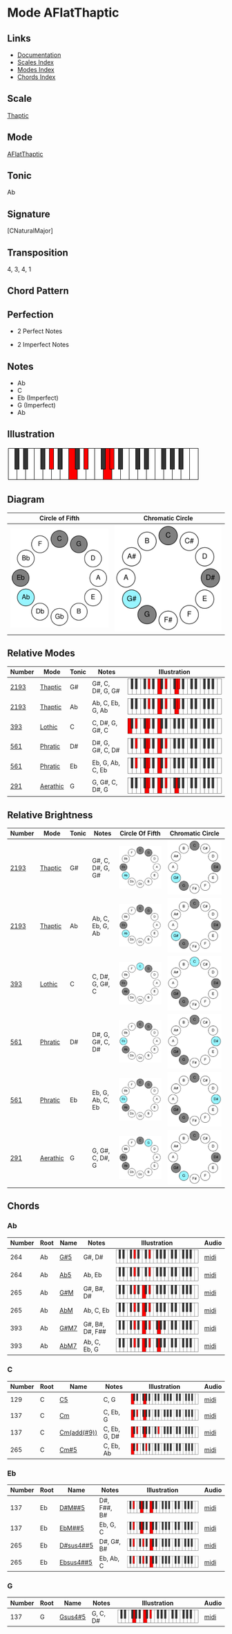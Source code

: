 # Mode AFlatThaptic

## Links

- [Documentation](README.md)
- [Scales Index](Scales.md)
- [Modes Index](Modes.md)
- [Chords Index](Chords.md)

## Scale

[Thaptic](ScaleThaptic.md)

## Mode

[AFlatThaptic](ModeAFlatThaptic.md)

## Tonic

Ab

## Signature

[CNaturalMajor]

## Transposition

4, 3, 4, 1

## Chord Pattern



## Perfection

 - 2 Perfect Notes

 - 2 Imperfect Notes

## Notes

- Ab
- C
- Eb (Imperfect)
- G (Imperfect)
- Ab

## Illustration

![AFlatThaptic](ModeAFlatThaptic.png)

## Diagram

| Circle of Fifth | Chromatic Circle |
|-----------------|------------------|
| ![AFlatThaptic](CircleOfFifthModeAFlatThaptic.svg) | ![AFlatThaptic](ChromaticCircleModeAFlatThaptic.svg) |
## Relative Modes

| Number | Mode | Tonic | Notes | Illustration |
|--------|------|-------|-------|--------------|
| [2193](https://ianring.com/musictheory/scales/2193) | [Thaptic](ModeThaptic.md) | G# | G#, C, D#, G, G# | ![GSharpThaptic](ModeGSharpThaptic.png) |
| [2193](https://ianring.com/musictheory/scales/2193) | [Thaptic](ModeThaptic.md) | Ab | Ab, C, Eb, G, Ab | ![AFlatThaptic](ModeAFlatThaptic.png) |
| [393](https://ianring.com/musictheory/scales/393) | [Lothic](ModeLothic.md) | C | C, D#, G, G#, C | ![CNaturalLothic](ModeCNaturalLothic.png) |
| [561](https://ianring.com/musictheory/scales/561) | [Phratic](ModePhratic.md) | D# | D#, G, G#, C, D# | ![DSharpPhratic](ModeDSharpPhratic.png) |
| [561](https://ianring.com/musictheory/scales/561) | [Phratic](ModePhratic.md) | Eb | Eb, G, Ab, C, Eb | ![EFlatPhratic](ModeEFlatPhratic.png) |
| [291](https://ianring.com/musictheory/scales/291) | [Aerathic](ModeAerathic.md) | G | G, G#, C, D#, G | ![GNaturalAerathic](ModeGNaturalAerathic.png) |
## Relative Brightness

| Number | Mode | Tonic | Notes | Circle Of Fifth | Chromatic Circle |
|--------|------|-------|-------|-----------------|------------------|
| [2193](https://ianring.com/musictheory/scales/2193) | [Thaptic](ModeThaptic.md) | G# | G#, C, D#, G, G# | ![GSharpThaptic](CircleOfFifthModeGSharpThaptic.svg) | ![GSharpThaptic](ChromaticCircleModeGSharpThaptic.svg) |
| [2193](https://ianring.com/musictheory/scales/2193) | [Thaptic](ModeThaptic.md) | Ab | Ab, C, Eb, G, Ab | ![AFlatThaptic](CircleOfFifthModeAFlatThaptic.svg) | ![AFlatThaptic](ChromaticCircleModeAFlatThaptic.svg) |
| [393](https://ianring.com/musictheory/scales/393) | [Lothic](ModeLothic.md) | C | C, D#, G, G#, C | ![CNaturalLothic](CircleOfFifthModeCNaturalLothic.svg) | ![CNaturalLothic](ChromaticCircleModeCNaturalLothic.svg) |
| [561](https://ianring.com/musictheory/scales/561) | [Phratic](ModePhratic.md) | D# | D#, G, G#, C, D# | ![DSharpPhratic](CircleOfFifthModeDSharpPhratic.svg) | ![DSharpPhratic](ChromaticCircleModeDSharpPhratic.svg) |
| [561](https://ianring.com/musictheory/scales/561) | [Phratic](ModePhratic.md) | Eb | Eb, G, Ab, C, Eb | ![EFlatPhratic](CircleOfFifthModeEFlatPhratic.svg) | ![EFlatPhratic](ChromaticCircleModeEFlatPhratic.svg) |
| [291](https://ianring.com/musictheory/scales/291) | [Aerathic](ModeAerathic.md) | G | G, G#, C, D#, G | ![GNaturalAerathic](CircleOfFifthModeGNaturalAerathic.svg) | ![GNaturalAerathic](ChromaticCircleModeGNaturalAerathic.svg) |

## Chords

### Ab

| Number | Root | Name | Notes | Illustration | Audio |
|--------|------|------|-------|--------------|-------|
| 264 | Ab | [G#5](ChordGSharpPowerChord.md) | G#, D# | ![G#5](ChordGSharpPowerChordRootPosition.png) | [midi](ChordGSharpPowerChordRootPosition.mid) |
| 264 | Ab | [Ab5](ChordAFlatPowerChord.md) | Ab, Eb | ![Ab5](ChordAFlatPowerChordRootPosition.png) | [midi](ChordAFlatPowerChordRootPosition.mid) |
| 265 | Ab | [G#M](ChordGSharpMajor.md) | G#, B#, D# | ![G#M](ChordGSharpMajorRootPosition.png) | [midi](ChordGSharpMajorRootPosition.mid) |
| 265 | Ab | [AbM](ChordAFlatMajor.md) | Ab, C, Eb | ![AbM](ChordAFlatMajorRootPosition.png) | [midi](ChordAFlatMajorRootPosition.mid) |
| 393 | Ab | [G#M7](ChordGSharpMajorSeventh.md) | G#, B#, D#, F## | ![G#M7](ChordGSharpMajorSeventhRootPosition.png) | [midi](ChordGSharpMajorSeventhRootPosition.mid) |
| 393 | Ab | [AbM7](ChordAFlatMajorSeventh.md) | Ab, C, Eb, G | ![AbM7](ChordAFlatMajorSeventhRootPosition.png) | [midi](ChordAFlatMajorSeventhRootPosition.mid) |

### C

| Number | Root | Name | Notes | Illustration | Audio |
|--------|------|------|-------|--------------|-------|
| 129 | C | [C5](ChordCNaturalPowerChord.md) | C, G | ![C5](ChordCNaturalPowerChordRootPosition.png) | [midi](ChordCNaturalPowerChordRootPosition.mid) |
| 137 | C | [Cm](ChordCNaturalMinor.md) | C, Eb, G | ![Cm](ChordCNaturalMinorRootPosition.png) | [midi](ChordCNaturalMinorRootPosition.mid) |
| 137 | C | [Cm(add(#9))](ChordCNaturalMinorAddSharpNinth.md) | C, Eb, G, D# | ![Cm(add(#9))](ChordCNaturalMinorAddSharpNinthRootPosition.png) | [midi](ChordCNaturalMinorAddSharpNinthRootPosition.mid) |
| 265 | C | [Cm#5](ChordCNaturalMinorSharpFifth.md) | C, Eb, Ab | ![Cm#5](ChordCNaturalMinorSharpFifthRootPosition.png) | [midi](ChordCNaturalMinorSharpFifthRootPosition.mid) |

### Eb

| Number | Root | Name | Notes | Illustration | Audio |
|--------|------|------|-------|--------------|-------|
| 137 | Eb | [D#M##5](ChordDSharpMajorDoubleSharpFifth.md) | D#, F##, B# | ![D#M##5](ChordDSharpMajorDoubleSharpFifthRootPosition.png) | [midi](ChordDSharpMajorDoubleSharpFifthRootPosition.mid) |
| 137 | Eb | [EbM##5](ChordEFlatMajorDoubleSharpFifth.md) | Eb, G, C | ![EbM##5](ChordEFlatMajorDoubleSharpFifthRootPosition.png) | [midi](ChordEFlatMajorDoubleSharpFifthRootPosition.mid) |
| 265 | Eb | [D#sus4##5](ChordDSharpSuspendedFourthDoubleSharpFifth.md) | D#, G#, B# | ![D#sus4##5](ChordDSharpSuspendedFourthDoubleSharpFifthRootPosition.png) | [midi](ChordDSharpSuspendedFourthDoubleSharpFifthRootPosition.mid) |
| 265 | Eb | [Ebsus4##5](ChordEFlatSuspendedFourthDoubleSharpFifth.md) | Eb, Ab, C | ![Ebsus4##5](ChordEFlatSuspendedFourthDoubleSharpFifthRootPosition.png) | [midi](ChordEFlatSuspendedFourthDoubleSharpFifthRootPosition.mid) |

### G

| Number | Root | Name | Notes | Illustration | Audio |
|--------|------|------|-------|--------------|-------|
| 137 | G | [Gsus4#5](ChordGNaturalSuspendedFourthSharpFifth.md) | G, C, D# | ![Gsus4#5](ChordGNaturalSuspendedFourthSharpFifthRootPosition.png) | [midi](ChordGNaturalSuspendedFourthSharpFifthRootPosition.mid) |

